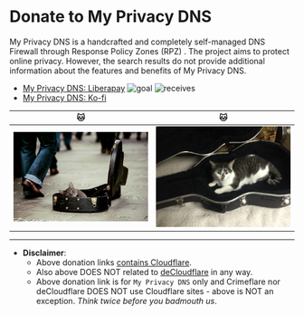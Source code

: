 # Donate to My Privacy DNS


My Privacy DNS is a handcrafted and completely self-managed DNS Firewall through Response Policy Zones (RPZ) . The project aims to protect online privacy. However, the search results do not provide additional information about the features and benefits of My Privacy DNS.


- [My Privacy DNS: Liberapay](https://liberapay.com/mypdns) ![goal](https://mypdns.eu.org/api/fileproxy/?i=liberapay_goal) ![receives](https://mypdns.eu.org/api/fileproxy/?i=liberapay_receives)
- [My Privacy DNS: Ko-fi](https://ko-fi.com/X8X37FUGU)



|  🐱 |  🐱  |
| --- | --- |
| ![](.assets/img/cat1.jpg) | ![](.assets/img/cat2.jpg) |


----

- **Disclaimer**:
  - Above donation links [contains Cloudflare](https://0xacab.org/my-privacy-dns/matrix/-/issues/?sort=created_date&state=opened&search=cloudflare.com&first_page_size=20).
  - Also above DOES NOT related to [deCloudflare](https://0xacab.org/my-privacy-dns/deCloudflare) in any way.
  - Above donation link is for `My Privacy DNS` only and Crimeflare nor deCloudflare DOES NOT use Cloudflare sites - above is NOT an exception. _Think twice before you badmouth us_.
